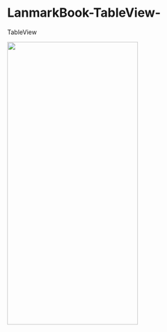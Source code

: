 # LanmarkBook-TableView-
TableView

<p><img align="left" src="https://github.com/cnmalper/LanmarkBook-TableView-/blob/main/tableView.gif" width="300" height="650"/></p>
